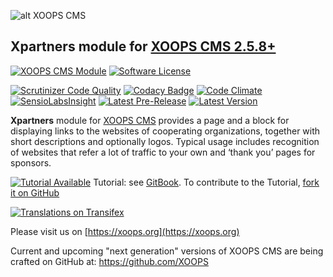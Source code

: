 ![alt XOOPS CMS](https://xoops.org/images/logoXoops4GithubRepository.png)
## Xpartners module for  [XOOPS CMS 2.5.8+](https://xoops.org)
[![XOOPS CMS Module](https://img.shields.io/badge/XOOPS%20CMS-Module-blue.svg)](https://xoops.org)
[![Software License](https://img.shields.io/badge/license-GPL-brightgreen.svg?style=flat)](LICENSE)

[![Scrutinizer Code Quality](https://img.shields.io/scrutinizer/g/XoopsModules25x/xpartners.svg?style=flat)](https://scrutinizer-ci.com/g/XoopsModules25x/xpartners/?branch=master)
[![Codacy Badge](https://api.codacy.com/project/badge/grade/923baea16e434afcbe15ef6964a06eb4)](https://www.codacy.com/app/mambax7/xpartners_2)
[![Code Climate](https://img.shields.io/codeclimate/github/XoopsModules25x/xpartners.svg?style=flat)](https://codeclimate.com/github/XoopsModules25x/xpartners)
[![SensioLabsInsight](https://insight.sensiolabs.com/projects/c4491118-313a-4306-a41d-9ced1dbfca72/mini.png)](https://insight.sensiolabs.com/projects/c4491118-313a-4306-a41d-9ced1dbfca72)
[![Latest Pre-Release](https://img.shields.io/github/tag/XoopsModules25x/xpartners.svg?style=flat)](https://github.com/XoopsModules25x/xpartners/tags/)
[![Latest Version](https://img.shields.io/github/release/XoopsModules25x/xpartners.svg?style=flat)](https://github.com/XoopsModules25x/xpartners/releases/)

**Xpartners** module for [XOOPS CMS](https://xoops.org) provides a page and a block for displaying links to the websites of cooperating organizations, together with short descriptions and optionally logos. 
Typical usage includes recognition of websites that refer a lot of traffic to your own and ‘thank you’ pages for sponsors.

[![Tutorial Available](https://xoops.org/images/tutorial-available-blue.svg)](https://www.gitbook.com/book/xoops/xpartners-tutorial/) Tutorial: see [GitBook](https://www.gitbook.com/book/xoops/xpartners-tutorial/).
To contribute to the Tutorial, [fork it on GitHub](https://github.com/XoopsDocs/xpartners-tutorial)

[![Translations on Transifex](https://xoops.org/images/translations-transifex-blue.svg)](https://www.transifex.com/xoops)

Please visit us on  [https://xoops.org](https://xoops.org)

Current and upcoming "next generation" versions of XOOPS CMS are being crafted on GitHub at: https://github.com/XOOPS
 

